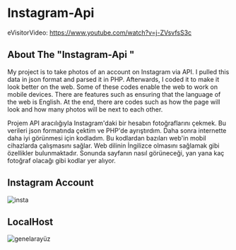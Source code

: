 

# Instagram-Api

eVisitorVideo:  https://www.youtube.com/watch?v=j-ZVsvfsS3c      

## About The "Instagram-Api "
My project is to take photos of an account on Instagram via API.
I pulled this data in json format and parsed it in PHP. Afterwards, I coded it to make it look better on the web. Some of these codes enable the web to work on mobile devices. There are features such as ensuring that the language of the web is English. At the end, there are codes such as how the page will look and how many photos will be next to each other.

Projem API aracılığıyla Instagram'daki bir hesabın fotoğraflarını çekmek.
Bu verileri json formatında çektim ve PHP'de ayrıştırdım. Daha sonra internette daha iyi görünmesi için kodladım. Bu kodlardan bazıları web'in mobil cihazlarda çalışmasını sağlar. Web dilinin İngilizce olmasını sağlamak gibi özellikler bulunmaktadır. Sonunda sayfanın nasıl görüneceği, yan yana kaç fotoğraf olacağı gibi kodlar yer alıyor.

## Instagram Account
![insta](https://github.com/user-attachments/assets/97a6f7e6-be08-4b3f-85e2-b22d3335d307)

## LocalHost
![genelarayüz](https://github.com/user-attachments/assets/04e99d3c-5fb5-42b0-a549-c4fe6331e7f0)
